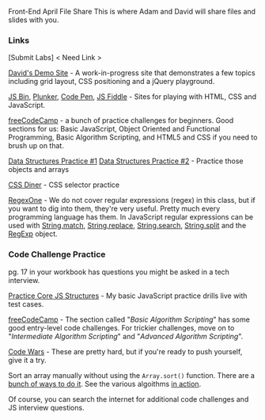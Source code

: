 Front-End April File Share
This is where Adam and David will share files and slides with you.

### Links

[Submit Labs] < Need Link >

[David's Demo Site](https://dwolverton.github.io/fe-demo/) - A work-in-progress site that demonstrates a few topics including grid layout, CSS positioning and a jQuery playground.

[JS Bin](http://jsbin.com), [Plunker](https://plnkr.co/), [Code Pen](https://codepen.io/), [JS Fiddle](https://jsfiddle.net/) - Sites for playing with HTML, CSS and JavaScript.

[freeCodeCamp](https://www.freecodecamp.com/map) - a bunch of practice challenges for beginners. Good sections for us: Basic JavaScript, Object Oriented and Functional Programming, Basic Algorithm Scripting, and HTML5 and CSS if you need to brush up on that.

[Data Structures Practice #1](https://dwolverton.github.io/jsviz/apps/practice/#/?sets=arrays,objects,arrays-of-objects&sourceUrl=practice.json)
[Data Structures Practice #2](https://dwolverton.github.io/jsviz/apps/practice/#/?sourceUrl=practice-with-start.json&sets=arrays,objects) - Practice those objects and arrays

[CSS Diner](http://flukeout.github.io/) - CSS selector practice

[RegexOne](https://regexone.com/) - We do not cover regular expressions (regex) in this class, but if you want to dig into them, they're very useful. Pretty much every programming language has them. In JavaScript regular expressions can be used with [String.match](https://developer.mozilla.org/en-US/docs/Web/JavaScript/Reference/Global_Objects/String/match), [String.replace](https://developer.mozilla.org/en-US/docs/Web/JavaScript/Reference/Global_Objects/String/replace), [String.search](https://developer.mozilla.org/en-US/docs/Web/JavaScript/Reference/Global_Objects/String/search), [String.split](https://developer.mozilla.org/en-US/docs/Web/JavaScript/Reference/Global_Objects/String/split) and the [RegExp](https://developer.mozilla.org/en-US/docs/Web/JavaScript/Reference/Global_Objects/RegExp) object.

### Code Challenge Practice
pg. 17 in your workbook has questions you might be asked in a tech interview.

[Practice Core JS Structures](https://dwolverton.github.io/javascript-challenges) - My basic JavaScript practice drills live with test cases.

[freeCodeCamp](https://www.freecodecamp.com/map) - The section called "*Basic Algorithm Scripting*" has some good entry-level code challenges. For trickier challenges, move on to "*Intermediate Algorithm Scripting*" and "*Advanced Algorithm Scripting*".

[Code Wars](https://www.codewars.com) - These are pretty hard, but if you're ready to push yourself, give it a try.

Sort an array manually without using the `Array.sort()` function. There are a [bunch of ways to do it](http://khan4019.github.io/front-end-Interview-Questions/sort.html#bubbleSort). See the various algoithms [in action](https://www.toptal.com/developers/sorting-algorithms/).

Of course, you can search the internet for additional code challenges and JS interview questions.
